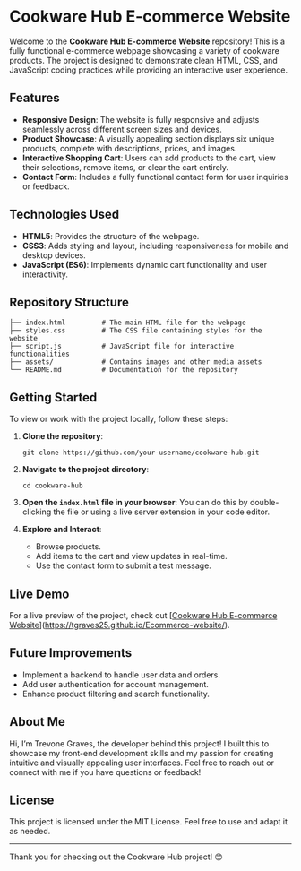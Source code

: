 # Cookware Hub E-commerce Website

Welcome to the **Cookware Hub E-commerce Website** repository! This is a fully functional e-commerce webpage showcasing a variety of cookware products. The project is designed to demonstrate clean HTML, CSS, and JavaScript coding practices while providing an interactive user experience.

## Features

- **Responsive Design**: The website is fully responsive and adjusts seamlessly across different screen sizes and devices.
- **Product Showcase**: A visually appealing section displays six unique products, complete with descriptions, prices, and images.
- **Interactive Shopping Cart**: Users can add products to the cart, view their selections, remove items, or clear the cart entirely.
- **Contact Form**: Includes a fully functional contact form for user inquiries or feedback.

## Technologies Used

- **HTML5**: Provides the structure of the webpage.
- **CSS3**: Adds styling and layout, including responsiveness for mobile and desktop devices.
- **JavaScript (ES6)**: Implements dynamic cart functionality and user interactivity.

## Repository Structure

```
├── index.html         # The main HTML file for the webpage
├── styles.css         # The CSS file containing styles for the website
├── script.js          # JavaScript file for interactive functionalities
├── assets/            # Contains images and other media assets
└── README.md          # Documentation for the repository
```

## Getting Started

To view or work with the project locally, follow these steps:

1. **Clone the repository**:
   ```
   git clone https://github.com/your-username/cookware-hub.git
   ```

2. **Navigate to the project directory**:
   ```
   cd cookware-hub
   ```

3. **Open the `index.html` file in your browser**:
   You can do this by double-clicking the file or using a live server extension in your code editor.

4. **Explore and Interact**:
   - Browse products.
   - Add items to the cart and view updates in real-time.
   - Use the contact form to submit a test message.

## Live Demo

For a live preview of the project, check out [[Cookware Hub E-commerce Website](#)](https://tgraves25.github.io/Ecommerce-website/).

## Future Improvements

- Implement a backend to handle user data and orders.
- Add user authentication for account management.
- Enhance product filtering and search functionality.

## About Me

Hi, I’m Trevone Graves, the developer behind this project! 
I built this to showcase my front-end development skills and my passion for creating intuitive and visually appealing user interfaces. 
Feel free to reach out or connect with me if you have questions or feedback!

## License

This project is licensed under the MIT License. Feel free to use and adapt it as needed.

---

Thank you for checking out the Cookware Hub project! 😊
